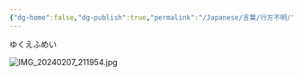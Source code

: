 ```yaml
---
{"dg-home":false,"dg-publish":true,"permalink":"/Japanese/言葉/行方不明/","dgPassFrontmatter":true}
---
```



ゆくえふめい

![IMG_20240207_211954.jpg](/img/user/998%20resources/%E7%99%BD%E7%86%8A%E3%82%AB%E3%83%95%E3%82%A7/IMG_20240207_211954.jpg)